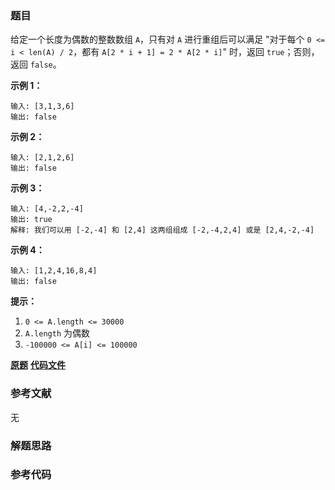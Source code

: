 ### 题目
给定一个长度为偶数的整数数组 `A`，只有对 `A` 进行重组后可以满足 "对于每个 `0 <= i < len(A) / 2`，都有 `A[2 * i +
1] = 2 * A[2 * i]`" 时，返回 `true`；否则，返回 `false`。



**示例 1：**

    
    
    输入: [3,1,3,6]
    输出: false
    

**示例 2：**

    
    
    输入: [2,1,2,6]
    输出: false
    

**示例 3：**

    
    
    输入: [4,-2,2,-4]
    输出: true
    解释: 我们可以用 [-2,-4] 和 [2,4] 这两组组成 [-2,-4,2,4] 或是 [2,4,-2,-4]

**示例 4：**

    
    
    输入: [1,2,4,16,8,4]
    输出: false
    



**提示：**

  1. `0 <= A.length <= 30000`
  2. `A.length` 为偶数
  3. `-100000 <= A[i] <= 100000`

 **[原题](https://leetcode-cn.com/problems/array-of-doubled-pairs/)**    **[代码文件]()**


### 参考文献
无

### 解题思路




### 参考代码

```go


```





